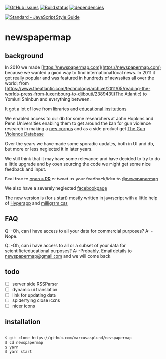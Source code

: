 [![GitHub issues](https://img.shields.io/github/issues/marcusasplund/newspapermap.svg)](https://github.com/marcusasplund/newspapermap/issues)
[![Build status](https://travis-ci.org/marcusasplund/newspapermap.svg?branch=master)](https://travis-ci.org/marcusasplund/newspapermap)
[![dependencies](https://david-dm.org/marcusasplund/hyperapp-todo-simple.svg)](https://david-dm.org/marcusasplund/hyperapp-todo-simple)


[![Standard - JavaScript Style Guide](https://cdn.rawgit.com/feross/standard/master/badge.svg)](https://github.com/feross/standard)

# newspapermap

## background
In 2010 we made [https://newspapermap.com](https://newspapermap.com) because we wanted a good way to find international local news.
In 2011 it got really popular and was featured in hundreds of newssites all over the world; from [https://www.theatlantic.com/technology/archive/2011/05/reading-the-worlds-press-from-luxembourg-to-djibouti/238943/](The Atlantic) to Yomiuri Shinbun and everything between.

It got a lot of love from libraries and [educational institutions](https://www.google.se/search?q=site:.edu+newspapermap.com)

We enabled access to our db for some researchers at John Hopkins and Penn Universities enabling them to get around the ban for gun violence research in making a [new corpus](http://www.cs.jhu.edu/~anni/papers/alnc_lrec14.pdf) and as a side product get [The Gun Violence Database](https://www.ldc.upenn.edu/sites/www.ldc.upenn.edu/files/callison-burch_0.pdf)

Over the years we have made some sporadic updates, both in UI and db, but more or less neglected it in later years.

We still think that it may have some relevance and have decided to try to do a little upgrade and by open sourcing the code we might get some nice feedback and input.

Feel free to [open a PR](https://github.com/marcusasplund/newspapermap/pulls) or tweet us your feedback/idea to [@newspapermap](https://twitter.com/newspapermap)

We also have a severely neglected [facebookpage](https://facebook.com/newspapermap)

The new version is (for a start) mostly written in javascript with a little help of [Hyperapp](https://github.com/jorgebucaran/hyperapp) and [milligram css](https://milligram.io/)


## FAQ

Q: -Oh, can i have access to all your data for commercial purposes?
A: -Nope.

Q: -Oh, can i have access to all or a subset of your data for scientific/educational purposes?
A: -Probably. Email details to newspapermap@gmail.com and we will come back.

## todo

- [ ] server side RSSParser
- [ ] dynamic ui translation
- [ ] link for updating data
- [ ] spiderfying close icons
- [ ] nicer icons

## installation

````bash

$ git clone https://github.com/marcusasplund/newspapermap
$ cd newspapermap
$ yarn
$ yarn start

````
